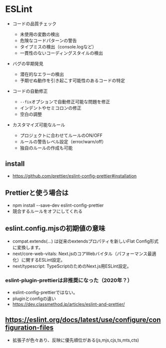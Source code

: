# ESLint
- コードの品質チェック
  - 未使用の変数の検出
  - 危険なコードパターンの警告
  - タイプミスの検出（console.logなど）
  - 一貫性のないコーディングスタイルの検出

- バグの早期発見
  - 潜在的なエラーの検出
  - 予期せぬ動作を引き起こす可能性のあるコードの特定

- コードの自動修正
  - `--fix`オプションで自動修正可能な問題を修正
  - インデントやセミコロンの修正
  - 空白の調整

- カスタマイズ可能なルール
  - プロジェクトに合わせてルールのON/OFF
  - ルールの警告レベル設定（error/warn/off）
  - 独自のルールの作成も可能


## install
- https://github.com/prettier/eslint-config-prettier#installation

## Prettierと使う場合は
- npm install --save-dev eslint-config-prettier
- 競合するルールをオフにしてくれる

## eslint.config.mjsの初期値の意味
- compat.extends(...) は従来のextendsプロパティを新しいFlat Config形式に変換します。
- next/core-web-vitals: Next.jsのコアWebバイタル（パフォーマンス最適化）に関するESLint設定。
- next/typescript: TypeScriptのためのNext.js用ESLint設定。

### eslint-plugin-prettierは非推奨になった（2020年？）
- eslint-config-prettierではない。
- pluginとconfigの違い
- https://dev.classmethod.jp/articles/eslint-and-prettier/

## https://eslint.org/docs/latest/use/configure/configuration-files
- 拡張子が色々あり、反映に優先順位がある(js,mjs,cjs,ts,mts,cts)
